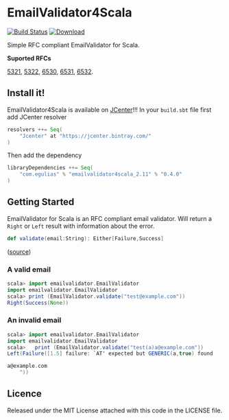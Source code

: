 # EmailValidator4Scala

[![Build Status](https://travis-ci.org/egulias/EmailValidator4Scala.svg?branch=master)](https://travis-ci.org/egulias/EmailValidator4Scala)
[![Download](https://api.bintray.com/packages/egulias/maven/emailvalidator4scala/images/download.svg) ](https://bintray.com/egulias/maven/emailvalidator4scala/_latestVersion)

Simple RFC compliant EmailValidator for Scala.

**Suported RFCs**

[5321](http://www.rfcreader.com/#rfc5321), [5322](http://www.rfcreader.com/#rfc5322), [6530](http://www.rfcreader.com/#rfc6530), [6531](http://www.rfcreader.com/#rfc6531), [6532](http://www.rfcreader.com/#rfc6532).

Install it!
-----------
EmailValidator4Scala is available on [JCenter]!!!
In your `build.sbt` file first add JCenter resolver

```scala
resolvers ++= Seq(
    "Jcenter" at "https://jcenter.bintray.com/"
)
```

Then add the dependency

```scala
libraryDependencies ++= Seq(
    "com.egulias" % "emailvalidator4scala_2.11" % "0.4.0"
)
```

[JCenter]: https://bintray.com/egulias/maven/emailvalidator4scala

Getting Started
---------------
EmailValidator for Scala is an RFC compliant email validator. Will return a `Right` or `Left` result with information about the error.

```scala
def validate(email:String): Either[Failure,Success]
```
([source](https://github.com/egulias/EmailValidator4Scala/blob/master/src/main/scala/emailvalidator/EmailValidator.scala#L28))

### A valid email

```scala
scala> import emailvalidator.EmailValidator
import emailvalidator.EmailValidator
scala> print (EmailValidator.validate("test@example.com"))
Right(Success(None))
```

### An invalid email
```scala
scala> import emailvalidator.EmailValidator
import emailvalidator.EmailValidator
scala>   print (EmailValidator.validate("test(a)a@example.com"))
Left(Failure([1.5] failure: `AT' expected but GENERIC(a,true) found

a@example.com
    ^))
```

Licence
-----------
Released under the MIT License attached with this code in the LICENSE file.


